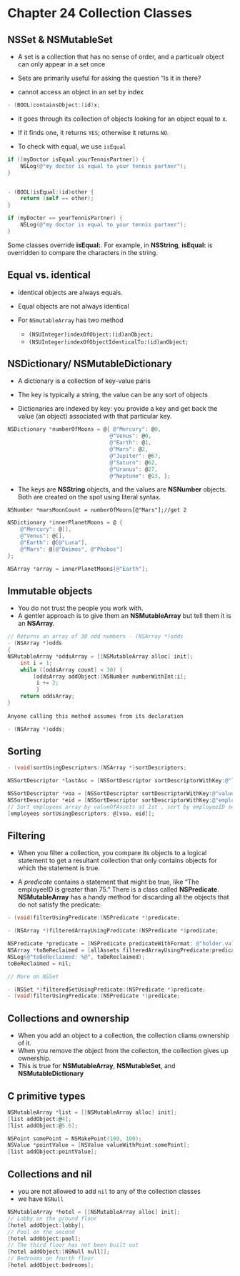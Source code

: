 # Chapter 24 Collection Classes



## NSSet & NSMutableSet

-   A set is a collection that has no sense of order, and a particualr object can only appear in a set once

-   Sets are primarily useful for asking the question “Is it in there?

-   cannot access an object in an set by index 

```objective-c
- (BOOL)containsObject:(id)x;
```

-    it goes through its collection of objects looking for an object equal to x. 
-   If it finds one, it returns `YES`; otherwise it returns `NO`.

-   To check with equal, we use `isEqual`

```objective-c
if ([myDoctor isEqual:yourTennisPartner]) {
	NSLog(@"my doctor is equal to your tennis partner"); 
}


- (BOOL)isEqual:(id)other {
	return (self == other); 
}

if (myDoctor == yourTennisPartner) {
	NSLog(@"my doctor is equal to your tennis partner"); 
}

```

Some classes override **isEqual:**. For example, in **NSString**, **isEqual:** is overridden to compare the characters in the string. 



## Equal vs. identical

-   identical objects are always equals. 
-   Equal objects are not always identical

-   For `NSmutableArray` has two method
    -   `(NSUInteger)indexOfObject:(id)anObject;`
    -   `(NSUInteger)indexOfObjectIdenticalTo:(id)anObject;`



## NSDictionary/ NSMutableDictionary 

-   A dictionary is a collection of key-value paris
-   The key is typically a string, the value can be any sort of objects

-   Dictionaries are indexed by key: you provide a key and get back the value (an object) associated with that particular key. 



```objective-c
NSDictionary *numberOfMoons = @{ @"Mercury": @0,
                                @"Venus": @0,
                                @"Earth": @1,
                                @"Mars": @2,
                                @"Jupiter": @67,
                                @"Saturn": @62,
                                @"Uranus": @27,
                                @"Neptune": @13, };

```

-   The keys are **NSString** objects, and the values are **NSNumber** objects. Both are created on the spot using literal syntax.

`NSNumber *marsMoonCount = numberOfMoons[@"Mars"];//get 2 `

```objective-c
NSDictionary *innerPlanetMoons = @ {
    @"Mercury": @[],
    @"Venus": @[],
    @"Earth": @[@"Luna"],
    @"Mars": @[@"Deimos", @"Phobos"]
};

NSArray *array = innerPlanetMoons[@"Earth"];
```



## Immutable objects

- You do not trust the people you work with. 
- A gentler approach is to give them an **NSMutableArray** but tell them it is an **NSArray**.

```objective-c
// Returns an array of 30 odd numbers - (NSArray *)odds
- (NSArray *)odds 
{
NSMutableArray *oddsArray = [[NSMutableArray alloc] init]; 
    int i = 1;
    while ([oddsArray count] < 30) {
        [oddsArray addObject:[NSNumber numberWithInt:i];
         i += 2; 
         }
    return oddsArray;
}
         
Anyone calling this method assumes from its declaration

- (NSArray *)odds;
```



## Sorting

```objective-c
- (void)sortUsingDescriptors:(NSArray *)sortDescriptors;

NSSortDescriptor *lastAsc = [NSSortDescriptor sortDescriptorWithKey:@"lastName" ascending:YES];
```

```objective-c
NSSortDescriptor *voa = [NSSortDescriptor sortDescriptorWithKey:@"valueOfAssets" ascending:YES];
NSSortDescriptor *eid = [NSSortDescriptor sortDescriptorWithKey:@"employeeID" ascending: YES];
// Sort employees array by valueOfAssets at 1st , sort by employeeID second
[employees sortUsingDescriptors: @[voa, eid]];

```



## Filtering

-   When you filter a collection, you compare its objects to a logical statement to get a resultant collection that only contains objects for which the statement is true.

-   A *predicate* contains a statement that might be true, like “The employeeID is greater than 75.” There is a class called **NSPredicate**. **NSMutableArray** has a handy method for discarding all the objects that do not satisfy the predicate:

```objective-c
- (void)filterUsingPredicate:(NSPredicate *)predicate;
```

```objective-c
- (NSArray *)filteredArrayUsingPredicate:(NSPredicate *)predicate;
```

```objective-c
NSPredicate *predicate = [NSPredicate predicateWithFormat: @"holder.valueOfAssets > 70"];
NSArray *toBeReclaimed = [allAssets filteredArrayUsingPredicate:predicate]; 
NSLog(@"toBeReclaimed: %@", toBeReclaimed);
toBeReclaimed = nil;
```

```objective-c
// More on NSSet

- (NSSet *)filteredSetUsingPredicate:(NSPredicate *)predicate;
- (void)filterUsingPredicate:(NSPredicate *)predicate;
```


## Collections and ownership

-   When you add an object to a collection, the collection cliams ownership of it.
-   When you remove the object from the collecton, the collection gives up ownership.
-   This is true for **NSMutableArray**, **NSMutableSet**, and **NSMutableDictionary**



## C primitive types

```objective-c
NSMutableArray *list = [[NSMutableArray alloc] init]; 
[list addObject:@4];
[list addObject:@5.6];
```

```objective-c
NSPoint somePoint = NSMakePoint(100, 100);
NSValue *pointValue = [NSValue valueWithPoint:somePoint]; 
[list addObject:pointValue];
```



## Collections and nil

-   you are not allowed to add `nil` to any of the collection classes
-   we have `NSNull`

```objective-c
NSMutableArray *hotel = [[NSMutableArray alloc] init];
// Lobby on the ground floor
[hotel addObject:lobby];
// Pool on the second
[hotel addObject:pool];
// The third floor has not been built out
[hotel addObject:[NSNull null]];
// Bedrooms on fourth floor
[hotel addObject:bedrooms];
```

